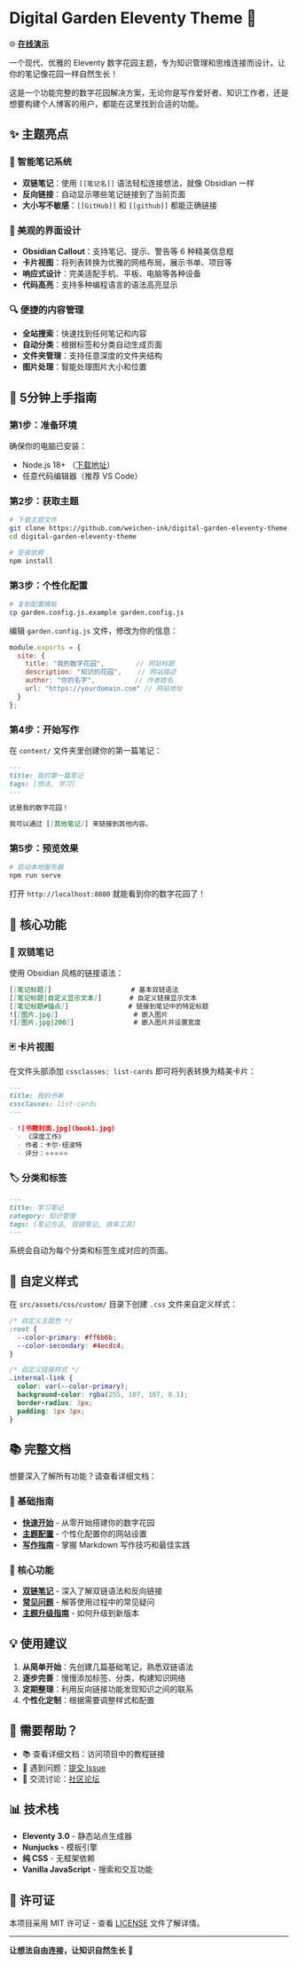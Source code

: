 # Digital Garden Eleventy Theme 🌿

🌐 **[在线演示](https://digital-garden-eleventy-theme.vercel.app/)** 

一个现代、优雅的 Eleventy 数字花园主题，专为知识管理和思维连接而设计。让你的笔记像花园一样自然生长！

这是一个功能完整的数字花园解决方案，无论你是写作爱好者、知识工作者，还是想要构建个人博客的用户，都能在这里找到合适的功能。

## ✨ 主题亮点

### 🧠 智能笔记系统
- **双链笔记**：使用 `[[笔记名]]` 语法轻松连接想法，就像 Obsidian 一样
- **反向链接**：自动显示哪些笔记链接到了当前页面
- **大小写不敏感**：`[[GitHub]]` 和 `[[github]]` 都能正确链接

### 🎨 美观的界面设计
- **Obsidian Callout**：支持笔记、提示、警告等 6 种精美信息框
- **卡片视图**：将列表转换为优雅的网格布局，展示书单、项目等
- **响应式设计**：完美适配手机、平板、电脑等各种设备
- **代码高亮**：支持多种编程语言的语法高亮显示

### 🔍 便捷的内容管理
- **全站搜索**：快速找到任何笔记和内容
- **自动分类**：根据标签和分类自动生成页面
- **文件夹管理**：支持任意深度的文件夹结构
- **图片处理**：智能处理图片大小和位置

## 🚀 5分钟上手指南

### 第1步：准备环境
确保你的电脑已安装：
- Node.js 18+ （[下载地址](https://nodejs.org/)）
- 任意代码编辑器（推荐 VS Code）

### 第2步：获取主题
```bash
# 下载主题文件
git clone https://github.com/weichen-ink/digital-garden-eleventy-theme.git
cd digital-garden-eleventy-theme

# 安装依赖
npm install
```

### 第3步：个性化配置
```bash
# 复制配置模板
cp garden.config.js.example garden.config.js
```

编辑 `garden.config.js` 文件，修改为你的信息：
```javascript
module.exports = {
  site: {
    title: "我的数字花园",        // 网站标题
    description: "知识的花园",    // 网站描述
    author: "你的名字",          // 作者姓名
    url: "https://yourdomain.com" // 网站地址
  }
};
```

### 第4步：开始写作
在 `content/` 文件夹里创建你的第一篇笔记：

```markdown
---
title: 我的第一篇笔记
tags: [想法, 学习]
---

这是我的数字花园！

我可以通过 [[其他笔记]] 来链接到其他内容。
```

### 第5步：预览效果
```bash
# 启动本地服务器
npm run serve
```

打开 `http://localhost:8080` 就能看到你的数字花园了！

## 📖 核心功能

### 🔗 双链笔记
使用 Obsidian 风格的链接语法：
```markdown
[[笔记标题]]                    # 基本双链语法
[[笔记标题|自定义显示文本]]       # 自定义链接显示文本
[[笔记标题#锚点]]               # 链接到笔记中的特定标题
![[图片.jpg]]                   # 嵌入图片
![[图片.jpg|200]]               # 嵌入图片并设置宽度
```

### 🃏 卡片视图
在文件头部添加 `cssclasses: list-cards` 即可将列表转换为精美卡片：

```markdown
---
title: 我的书单
cssclasses: list-cards
---

- ![书籍封面.jpg](book1.jpg)
  - 《深度工作》
  - 作者：卡尔·纽波特
  - 评分：⭐⭐⭐⭐⭐
```

### 🏷️ 分类和标签
```markdown
---
title: 学习笔记
category: 知识管理
tags: [笔记方法, 双链笔记, 效率工具]
---
```

系统会自动为每个分类和标签生成对应的页面。


## 🎨 自定义样式

在 `src/assets/css/custom/` 目录下创建 `.css` 文件来自定义样式：

```css
/* 自定义主题色 */
:root {
  --color-primary: #ff6b6b;
  --color-secondary: #4ecdc4;
}

/* 自定义链接样式 */
.internal-link {
  color: var(--color-primary);
  background-color: rgba(255, 107, 107, 0.1);
  border-radius: 3px;
  padding: 1px 3px;
}
```

## 📚 完整文档

想要深入了解所有功能？请查看详细文档：

### 📖 基础指南
- **[快速开始](content/theme-doc/快速开始.md)** - 从零开始搭建你的数字花园
- **[主题配置](content/theme-doc/主题配置.md)** - 个性化配置你的网站设置
- **[写作指南](content/theme-doc/写作指南.md)** - 掌握 Markdown 写作技巧和最佳实践

### 🔧 核心功能
- **[双链笔记](content/theme-doc/双链笔记.md)** - 深入了解双链语法和反向链接
- **[常见问题](content/theme-doc/常见问题.md)** - 解答使用过程中的常见疑问
- **[主题升级指南](content/theme-doc/主题升级指南.md)** - 如何升级到新版本

## 💡 使用建议

1. **从简单开始**：先创建几篇基础笔记，熟悉双链语法
2. **逐步完善**：慢慢添加标签、分类，构建知识网络
3. **定期整理**：利用反向链接功能发现知识之间的联系
4. **个性化定制**：根据需要调整样式和配置

## 🤝 需要帮助？

- 📚 查看详细文档：访问项目中的教程链接
- 🐛 遇到问题：[提交 Issue](https://github.com/weichen-ink/digital-garden-eleventy-theme/issues)
- 💬 交流讨论：[社区论坛](https://github.com/weichen-ink/digital-garden-eleventy-theme/discussions)

## 📊 技术栈

- **Eleventy 3.0** - 静态站点生成器
- **Nunjucks** - 模板引擎
- **纯 CSS** - 无框架依赖
- **Vanilla JavaScript** - 搜索和交互功能

## 📄 许可证

本项目采用 MIT 许可证 - 查看 [LICENSE](LICENSE) 文件了解详情。

---

**让想法自由连接，让知识自然生长** 🌱
